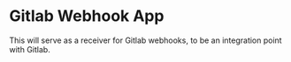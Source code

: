 # Gitlab Webhook App

This will serve as a receiver for Gitlab webhooks, to be an integration point with Gitlab.
